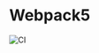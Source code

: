 # Webpack5

![CI](https://github.com/Doroshenko233/ahj-Collapse/actions/workflows/web.yml/badge.svg)